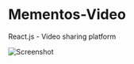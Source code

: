 # Mementos-Video

React.js - Video sharing platform

![Screenshot](https://media.giphy.com/media/3oxHQtfCGjp6bpjbGg/giphy.gif)
